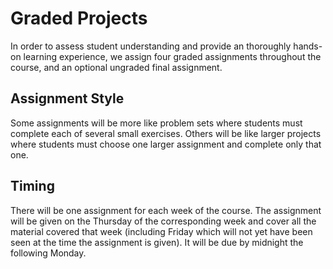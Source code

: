 Graded Projects
===============

In order to assess student understanding and provide an thoroughly hands-on learning experience, we assign four graded assignments throughout the course, and an optional ungraded final assignment.

Assignment Style
----------------

Some assignments will be more like problem sets where students must complete each of several small exercises. Others will be like larger projects where students must choose one larger assignment and complete only that one.

Timing
------

There will be one assignment for each week of the course. The assignment will be given on the Thursday of the corresponding week and cover all the material covered that week (including Friday which will not yet have been seen at the time the assignment is given). It will be due by midnight the following Monday.